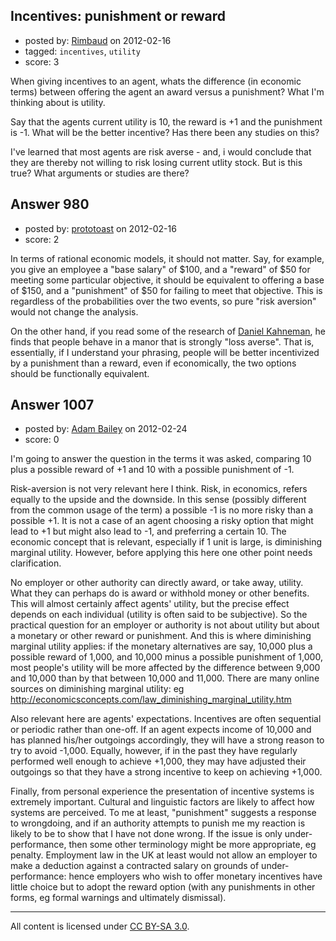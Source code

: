 ## Incentives: punishment or reward

- posted by: [Rimbaud](https://stackexchange.com/users/-1/701-rimbaud) on 2012-02-16
- tagged: `incentives`, `utility`
- score: 3

When giving incentives to an agent, whats the difference (in economic terms) between offering the agent an award versus a punishment? What I'm thinking about is utility. 

Say that the agents current utility is 10, the reward is +1 and the punishment is -1. What will be the better incentive? Has there been any studies on this?

I've learned that most agents are risk averse - and, i would conclude that they are thereby not willing to risk losing current utlity stock. But is this true? What arguments or studies are there?


## Answer 980

- posted by: [prototoast](https://stackexchange.com/users/-1/669-prototoast) on 2012-02-16
- score: 2

In terms of rational economic models, it should not matter.  Say, for example, you give an employee a "base salary" of \$100, and a "reward" of \$50 for meeting some particular objective, it should be equivalent to offering a base of \$150, and a "punishment" of $50 for failing to meet that objective.  This is regardless of the probabilities over the two events, so pure "risk aversion" would not change the analysis.

On the other hand, if you read some of the research of [Daniel Kahneman](http://www.princeton.edu/~kahneman/), he finds that people behave in a manor that is strongly "loss averse".  That is, essentially, if I understand your phrasing, people will be better incentivized by a punishment than a reward, even if economically, the two options should be functionally equivalent.


## Answer 1007

- posted by: [Adam Bailey](https://stackexchange.com/users/-1/719-adam-bailey) on 2012-02-24
- score: 0

I'm going to answer the question in the terms it was asked, comparing 10 plus a possible reward of +1 and 10 with a possible punishment of -1.

Risk-aversion is not very relevant here I think. Risk, in economics, refers equally to the upside and the downside.  In this sense (possibly different from the common usage of the term) a possible -1 is no more risky than a possible +1.  It is not a case of an agent choosing a risky option that might lead to +1 but might also lead to -1, and preferring a certain 10.  The economic concept that is relevant, especially if 1 unit is large, is diminishing marginal utility.  However, before applying this here one other point needs clarification.

No employer or other authority can directly award, or take away, utility.  What they can perhaps do is award or withhold money or other benefits.  This will almost certainly affect agents' utility, but the precise effect depends on each individual (utility is often said to be subjective).  So the practical question for an employer or authority is not about utility but about a monetary or other reward or punishment.  And this is where diminishing marginal utility applies: if the monetary alternatives are say, 10,000 plus a possible reward of 1,000, and 10,000 minus a possible punishment of 1,000, most people's utility will be more affected by the difference between 9,000 and 10,000 than by that between 10,000 and 11,000. There are many online sources on diminishing marginal utility: 
eg http://economicsconcepts.com/law_diminishing_marginal_utility.htm

Also relevant here are agents' expectations.  Incentives are often sequential or periodic rather than one-off.  If an agent expects income of 10,000 and has planned his/her outgoings accordingly, they will have a strong reason to try to avoid -1,000.  Equally, however, if in the past they have regularly performed well enough to achieve +1,000, they may have adjusted their outgoings so that they have a strong incentive to keep on achieving +1,000.

Finally, from personal experience the presentation of incentive systems is extremely important.  Cultural and linguistic factors are likely to affect how systems are perceived.  To me at least, "punishment" suggests a response to wrongdoing, and if an authority attempts to punish me my reaction is likely to be to show that I have not done wrong.  If the issue is only under-performance, then some other terminology might be more appropriate, eg penalty.  Employment law in the UK at least would not allow an employer to make a deduction against a contracted salary on grounds of under-performance: hence employers who wish to offer monetary incentives have little choice but to adopt the reward option (with any punishments in other forms, eg formal warnings and ultimately dismissal).






---

All content is licensed under [CC BY-SA 3.0](https://creativecommons.org/licenses/by-sa/3.0/).
